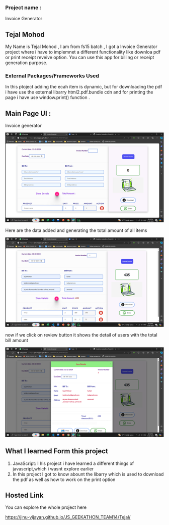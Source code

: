 ### Project name :

Invoice Generator

## Tejal Mohod

My Name is Tejal Mohod , I am from fs15 batch , I got a Invoice Generator project where i have to implemnet a different functionality like downloa pdf or print receipt reveive option.
You can use this app for billing or receipt generation purpose.

### External Packages/Frameworks Used<br>

In this ptoject adding the ecah item is dynamic,
but for downloading the pdf i have use the external libarry html2.pdf.bundle cdn and for printing the page i have use window.print() function .

## Main Page UI :<br>

Invoice generator<br>

![Image Link](<./images/Screenshot%20(791).png>)<br>

Here are the data added and generating the total amount of all items

![Image Link](<./images/Screenshot%20(792).png>)<br>

now if we click on review button it shows the detail of users with the total bill amount

![Image Link](<./images/Screenshot%20(793).png>)<br>

## What I learned Form this project<br>

1. JavaScript:
   I his project i have learned a different things of javascript,which i wasnt explore earlier<br>
2. In this project I got to know abount the libarry which is used to download the pdf as well as how to work on the print option

## Hosted Link<br>

You can explore the whole project here

https://jinu-vijayan.github.io/JS_GEEKATHON_TEAM14/Tejal/
